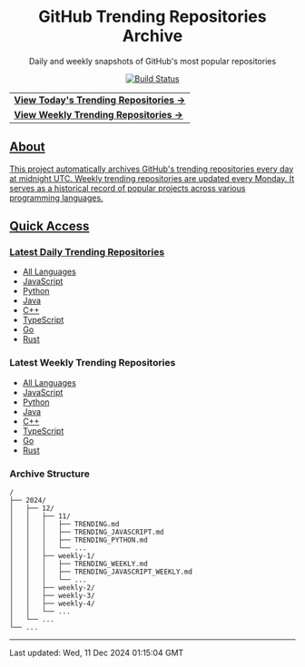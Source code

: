 <div align="center">
<h1>GitHub Trending Repositories Archive</h1>
<p>Daily and weekly snapshots of GitHub's most popular repositories</p>
<a href="https://github.com/saiki-mbs/github-trending-archive/actions">
<img src="https://img.shields.io/badge/build-success-brightgreen" alt="Build Status">
</div>

<div align="center">
<table>
<tr>
  <td>
    <a href="./2024/12/11/TRENDING.md">
      <b>View Today's Trending Repositories →</b>
    </a>
  </td>
</tr>
<tr>
  <td>
    <a href="./2024/12/weekly-2/TRENDING_WEEKLY.md">
      <b>View Weekly Trending Repositories →</b>
    </a>
  </td>
</tr>
</table>
</div>

## About

This project automatically archives GitHub's trending repositories every day at midnight UTC. Weekly trending repositories are updated every Monday. It serves as a historical record of popular projects across various programming languages.

## Quick Access

### Latest Daily Trending Repositories

- [All Languages](./2024/12/11/TRENDING.md)
- [JavaScript](./2024/12/11/TRENDING_JAVASCRIPT.md)
- [Python](./2024/12/11/TRENDING_PYTHON.md)
- [Java](./2024/12/11/TRENDING_JAVA.md)
- [C++](./2024/12/11/TRENDING_CPP.md)
- [TypeScript](./2024/12/11/TRENDING_TYPESCRIPT.md)
- [Go](./2024/12/11/TRENDING_GO.md)
- [Rust](./2024/12/11/TRENDING_RUST.md)

### Latest Weekly Trending Repositories

- [All Languages](./2024/12/weekly-2/TRENDING_WEEKLY.md)
- [JavaScript](./2024/12/weekly-2/TRENDING_JAVASCRIPT_WEEKLY.md)
- [Python](./2024/12/weekly-2/TRENDING_PYTHON_WEEKLY.md)
- [Java](./2024/12/weekly-2/TRENDING_JAVA_WEEKLY.md)
- [C++](./2024/12/weekly-2/TRENDING_CPP_WEEKLY.md)
- [TypeScript](./2024/12/weekly-2/TRENDING_TYPESCRIPT_WEEKLY.md)
- [Go](./2024/12/weekly-2/TRENDING_GO_WEEKLY.md)
- [Rust](./2024/12/weekly-2/TRENDING_RUST_WEEKLY.md)

### Archive Structure

```
/
├── 2024/
│   ├── 12/
│   │   ├── 11/
│   │   │   ├── TRENDING.md
│   │   │   ├── TRENDING_JAVASCRIPT.md
│   │   │   ├── TRENDING_PYTHON.md
│   │   │   └── ...
│   │   ├── weekly-1/
│   │   │   ├── TRENDING_WEEKLY.md
│   │   │   ├── TRENDING_JAVASCRIPT_WEEKLY.md
│   │   │   └── ...
│   │   ├── weekly-2/
│   │   ├── weekly-3/
│   │   ├── weekly-4/
│   │   └── ...
│   └── ...
└── ...
```

---

Last updated: Wed, 11 Dec 2024 01:15:04 GMT